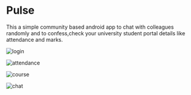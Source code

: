 # Pulse
This a simple community based android app to chat with colleagues randomly and to confess,check your university student portal details like attendance and marks.


![login](https://cloud.githubusercontent.com/assets/7812512/14590674/43d3a4fc-051e-11e6-9b07-0cf869d2fe40.png)

![attendance](https://cloud.githubusercontent.com/assets/7812512/14590693/7fdf572a-051e-11e6-81c8-450427c411a4.png)

![course](https://cloud.githubusercontent.com/assets/7812512/14590696/91123936-051e-11e6-9531-2a33bdb41697.png)

![chat](https://cloud.githubusercontent.com/assets/7812512/14590697/9d292c3e-051e-11e6-9dc5-7242cdc31fe0.png)
